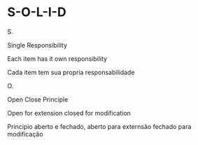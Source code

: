 # S-O-L-I-D

S.

Single Responsibility

Each item has it own responsibility

Cada item tem sua propria responsabilidade

O.

Open Close Principle

Open for extension closed for modification

Principio aberto e fechado, aberto para externsâo fechado para modificação
